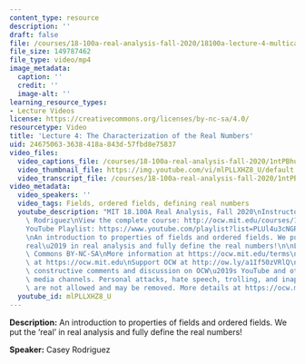 ```yaml
---
content_type: resource
description: ''
draft: false
file: /courses/18-100a-real-analysis-fall-2020/18100a-lecture-4-multicam_360p_16_9.mp4
file_size: 149787462
file_type: video/mp4
image_metadata:
  caption: ''
  credit: ''
  image-alt: ''
learning_resource_types:
- Lecture Videos
license: https://creativecommons.org/licenses/by-nc-sa/4.0/
resourcetype: Video
title: 'Lecture 4: The Characterization of the Real Numbers'
uid: 24675063-3638-418a-843d-57fbd8e75837
video_files:
  video_captions_file: /courses/18-100a-real-analysis-fall-2020/1ntPBhuGKrbwtkzdJ5p2-OIh8OSMkp5sp_transcript.webvtt
  video_thumbnail_file: https://img.youtube.com/vi/mlPLLXHZ8_U/default.jpg
  video_transcript_file: /courses/18-100a-real-analysis-fall-2020/1ntPBhuGKrbwtkzdJ5p2-OIh8OSMkp5sp_transcript.pdf
video_metadata:
  video_speakers: ''
  video_tags: Fields, ordered fields, defining real numbers
  youtube_description: "MIT 18.100A Real Analysis, Fall 2020\nInstructor: Dr. Casey\
    \ Rodriguez\nView the complete course: http://ocw.mit.edu/courses/18-100a-real-analysis-fall-2020/\n\
    YouTube Playlist: https://www.youtube.com/playlist?list=PLUl4u3cNGP61O7HkcF7UImpM0cR_L2gSw\n\
    \nAn introduction to properties of fields and ordered fields. We put the \u2018\
    real\u2019 in real analysis and fully define the real numbers!\n\nLicense: Creative\
    \ Commons BY-NC-SA\nMore information at https://ocw.mit.edu/terms\nMore courses\
    \ at https://ocw.mit.edu\nSupport OCW at http://ow.ly/a1If50zVRlQ\n\nWe encourage\
    \ constructive comments and discussion on OCW\u2019s YouTube and other social\
    \ media channels. Personal attacks, hate speech, trolling, and inappropriate comments\
    \ are not allowed and may be removed. More details at https://ocw.mit.edu/comments."
  youtube_id: mlPLLXHZ8_U
---
```

**Description:** An introduction to properties of fields and ordered fields. We put the ‘real’ in real analysis and fully define the real numbers!

**Speaker:** Casey Rodriguez